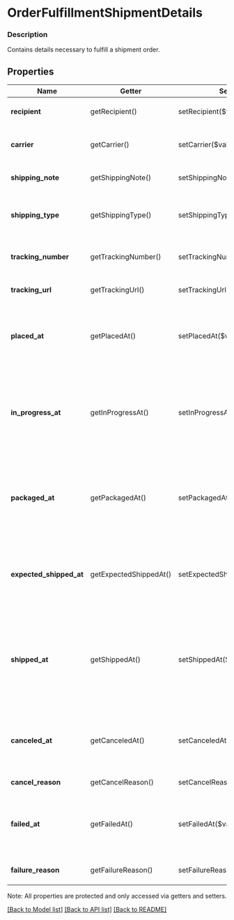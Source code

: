 # OrderFulfillmentShipmentDetails

### Description

Contains details necessary to fulfill a shipment order.

## Properties
Name | Getter | Setter | Type | Description | Notes
------------ | ------------- | ------------- | ------------- | ------------- | -------------
**recipient** | getRecipient() | setRecipient($value) | [**\SquareConnect\Model\OrderFulfillmentRecipient**](OrderFulfillmentRecipient.md) | Information on the person meant to receive this shipment fulfillment. | [optional] 
**carrier** | getCarrier() | setCarrier($value) | **string** | The shipping carrier being used to ship this fulfillment e.g. UPS, FedEx, USPS, etc. | [optional] 
**shipping_note** | getShippingNote() | setShippingNote($value) | **string** | A note with additional information for the shipping carrier. | [optional] 
**shipping_type** | getShippingType() | setShippingType($value) | **string** | A description of the type of shipping product purchased from the carrier. e.g. First Class, Priority, Express | [optional] 
**tracking_number** | getTrackingNumber() | setTrackingNumber($value) | **string** | The reference number provided by the carrier to track the shipment&#39;s progress. | [optional] 
**tracking_url** | getTrackingUrl() | setTrackingUrl($value) | **string** | A link to the tracking webpage on the carrier&#39;s website. | [optional] 
**placed_at** | getPlacedAt() | setPlacedAt($value) | **string** | The [timestamp](#workingwithdates) indicating when the shipment was requested. Must be in RFC3339 timestamp format, e.g., \&quot;2016-09-04T23:59:33.123Z\&quot;. | [optional] 
**in_progress_at** | getInProgressAt() | setInProgressAt($value) | **string** | The [timestamp](#workingwithdates) indicating when this fulfillment was moved to the &#x60;RESERVED&#x60; state. Indicates that preparation of this shipment has begun. Must be in RFC3339 timestamp format, e.g., \&quot;2016-09-04T23:59:33.123Z\&quot;. | [optional] 
**packaged_at** | getPackagedAt() | setPackagedAt($value) | **string** | The [timestamp](#workingwithdates) indicating when this fulfillment was moved to the &#x60;PREPARED&#x60; state. Indicates that the fulfillment is packaged. Must be in RFC3339 timestamp format, e.g., \&quot;2016-09-04T23:59:33.123Z\&quot;. | [optional] 
**expected_shipped_at** | getExpectedShippedAt() | setExpectedShippedAt($value) | **string** | The [timestamp](#workingwithdates) indicating when the shipment is expected to be delivered to the shipping carrier. Must be in RFC3339 timestamp format, e.g., \&quot;2016-09-04T23:59:33.123Z\&quot;. | [optional] 
**shipped_at** | getShippedAt() | setShippedAt($value) | **string** | The [timestamp](#workingwithdates) indicating when this fulfillment was moved to the &#x60;COMPLETED&#x60;state. Indicates that the fulfillment has been given to the shipping carrier. Must be in RFC3339 timestamp format, e.g., \&quot;2016-09-04T23:59:33.123Z\&quot;. | [optional] 
**canceled_at** | getCanceledAt() | setCanceledAt($value) | **string** | The [timestamp](#workingwithdates) indicating the shipment was canceled. Must be in RFC3339 timestamp format, e.g., \&quot;2016-09-04T23:59:33.123Z\&quot;. | [optional] 
**cancel_reason** | getCancelReason() | setCancelReason($value) | **string** | A description of why the shipment was canceled. | [optional] 
**failed_at** | getFailedAt() | setFailedAt($value) | **string** | The [timestamp](#workingwithdates) indicating when the shipment failed to be completed. Must be in RFC3339 timestamp format, e.g., \&quot;2016-09-04T23:59:33.123Z\&quot;. | [optional] 
**failure_reason** | getFailureReason() | setFailureReason($value) | **string** | A description of why the shipment failed to be completed. | [optional] 

Note: All properties are protected and only accessed via getters and setters.

[[Back to Model list]](../../README.md#documentation-for-models) [[Back to API list]](../../README.md#documentation-for-api-endpoints) [[Back to README]](../../README.md)

